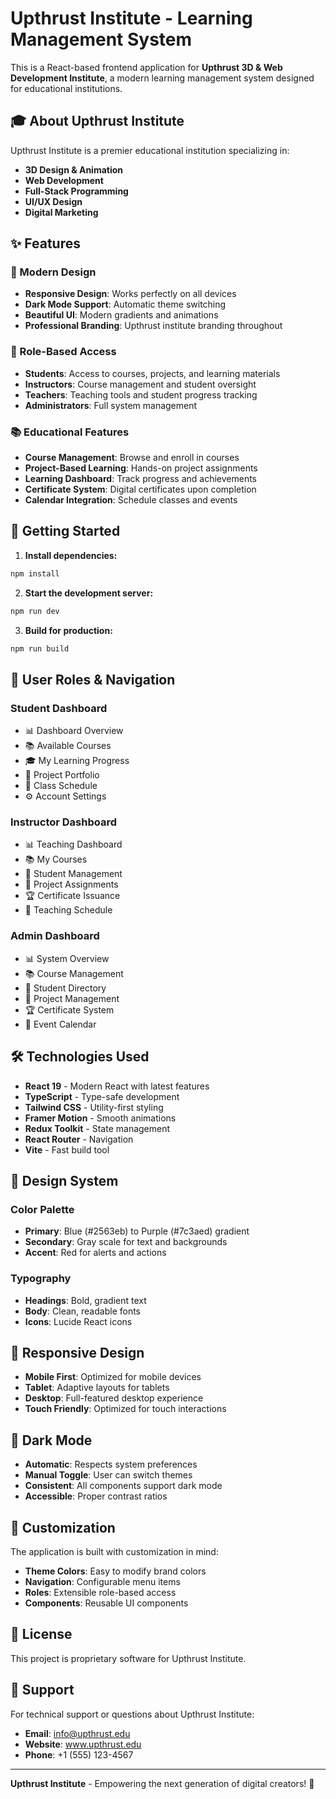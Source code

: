 # Upthrust Institute - Learning Management System

This is a React-based frontend application for **Upthrust 3D & Web Development Institute**, a modern learning management system designed for educational institutions.

## 🎓 About Upthrust Institute

Upthrust Institute is a premier educational institution specializing in:
- **3D Design & Animation**
- **Web Development**
- **Full-Stack Programming**
- **UI/UX Design**
- **Digital Marketing**

## ✨ Features

### 🎨 Modern Design
- **Responsive Design**: Works perfectly on all devices
- **Dark Mode Support**: Automatic theme switching
- **Beautiful UI**: Modern gradients and animations
- **Professional Branding**: Upthrust institute branding throughout

### 👥 Role-Based Access
- **Students**: Access to courses, projects, and learning materials
- **Instructors**: Course management and student oversight
- **Teachers**: Teaching tools and student progress tracking
- **Administrators**: Full system management

### 📚 Educational Features
- **Course Management**: Browse and enroll in courses
- **Project-Based Learning**: Hands-on project assignments
- **Learning Dashboard**: Track progress and achievements
- **Certificate System**: Digital certificates upon completion
- **Calendar Integration**: Schedule classes and events

## 🚀 Getting Started

1. **Install dependencies:**
```bash
npm install
```

2. **Start the development server:**
```bash
npm run dev
```

3. **Build for production:**
```bash
npm run build
```

## 🎯 User Roles & Navigation

### Student Dashboard
- 📊 Dashboard Overview
- 📚 Available Courses
- 🎓 My Learning Progress
- 💼 Project Portfolio
- 📅 Class Schedule
- ⚙️ Account Settings

### Instructor Dashboard
- 📊 Teaching Dashboard
- 📚 My Courses
- 👥 Student Management
- 💼 Project Assignments
- 🏆 Certificate Issuance
- 📅 Teaching Schedule

### Admin Dashboard
- 📊 System Overview
- 📚 Course Management
- 👥 Student Directory
- 💼 Project Management
- 🏆 Certificate System
- 📅 Event Calendar

## 🛠️ Technologies Used

- **React 19** - Modern React with latest features
- **TypeScript** - Type-safe development
- **Tailwind CSS** - Utility-first styling
- **Framer Motion** - Smooth animations
- **Redux Toolkit** - State management
- **React Router** - Navigation
- **Vite** - Fast build tool

## 🎨 Design System

### Color Palette
- **Primary**: Blue (#2563eb) to Purple (#7c3aed) gradient
- **Secondary**: Gray scale for text and backgrounds
- **Accent**: Red for alerts and actions

### Typography
- **Headings**: Bold, gradient text
- **Body**: Clean, readable fonts
- **Icons**: Lucide React icons

## 📱 Responsive Design

- **Mobile First**: Optimized for mobile devices
- **Tablet**: Adaptive layouts for tablets
- **Desktop**: Full-featured desktop experience
- **Touch Friendly**: Optimized for touch interactions

## 🌙 Dark Mode

- **Automatic**: Respects system preferences
- **Manual Toggle**: User can switch themes
- **Consistent**: All components support dark mode
- **Accessible**: Proper contrast ratios

## 🔧 Customization

The application is built with customization in mind:
- **Theme Colors**: Easy to modify brand colors
- **Navigation**: Configurable menu items
- **Roles**: Extensible role-based access
- **Components**: Reusable UI components

## 📄 License

This project is proprietary software for Upthrust Institute.

## 🤝 Support

For technical support or questions about Upthrust Institute:
- **Email**: info@upthrust.edu
- **Website**: www.upthrust.edu
- **Phone**: +1 (555) 123-4567

---

**Upthrust Institute** - Empowering the next generation of digital creators! 🚀





